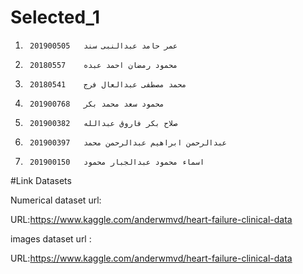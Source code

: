 # Selected_1



1.		201900505	عمر حامد عبدالنبى سند               	
2.		20180557	محمود رمضان احمد عبده             	
3.		20180541	محمد مصطفى عبدالعال فرج           	
4.		201900768	محمود سعد محمد بكر               	
5.		201900382	صلاح بكر فاروق عبدالله             	
6.		201900397	عبدالرحمن ابراهيم عبدالرحمن محمد     	
7.		201900150	اسماء محمود عبدالجبار محمود         	

#Link Datasets

Numerical dataset url:

URL:https://www.kaggle.com/anderwmvd/heart-failure-clinical-data

images dataset url :

URL:https://www.kaggle.com/anderwmvd/heart-failure-clinical-data
